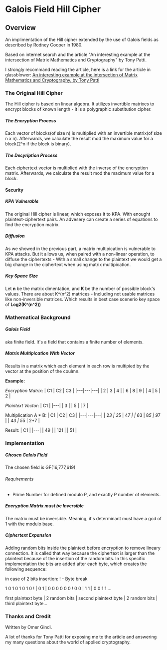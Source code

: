 # Galois Field Hill Cipher


## Overview 

An implimentation of the Hill cipher extended by the use of Galois fields as described by Rodney Cooper in 1980.

Based on internet search and the article "An interesting example at the intersection
of Matrix Mathematics and Cryptography" by Tony Patti.

I strongly recommand reading the article, here is a link for the article in glassblower: [An interesting example at the intersection of Matrix Mathematics and Cryptography, by Tony Patti](https://www.glassblower.info/crypto/an-interesting-example-at-the-intersection-of-matrix-mathematics-and-cryptography-April-23-2024.pdf)

### The Original Hill Cipher

The Hill cipher is based on linear algebra.
It utilizes invertible matrixes to encrypt blocks of known length - it is a polygraphic substitution cipher.

##### The Encryption Process

Each vector of blocks(of size n) is multiplied with an invertible matrix(of size n x n). 
Afterwards, we calculate the result mod the maximum value for a block(2^n if the block is binary).

##### The Decyription Process

Each ciphertext vector is multiplied with the inverse of the encryption matrix. 
Afterwards, we calculate the result mod the maximum value for a block.

#### Security

##### KPA Vulnerable

The original Hill cipher is linear, which exposes it to KPA. With enought plaintext-ciphertext pairs.
An advesery can create a series of equations to find the encryption matrix.

##### Diffusion

As we showed in the previous part, a matrix multipication is vulnerable to KPA attacks.
But it allows us, when paired with a non-linear operation, to diffuse the ciphertexts - With a small change to the plaintext we would get a big change in the ciphertext when using matrix multipication.

##### Key Space Size

Let **n** be the matrix dimentation, and **K** be the number of possible block's values.
There are about K^(n^2) matrices - Including not usable matrices like non-inversible matrices.
Which results in best case scenerio key space of **Log2(K^(n^2))**

### Mathematical Background 

##### Galois Field

aka finite field. It's a field that contains a finite number of elements.

##### Matrix Multipication With Vector

Results in a matrix which each element in each row is multipied by the vector at the position of the coulmn.

**Example:**

*Encryption Matrix*:
| C1 | C2 | C3 |
|---|---|---|
| 2 | 3 | 4 |
| 6 | 8 | 9 |
| 4 | 5 | 2 |

*Plaintext Vector*:
| C1 |
|---|
| 3 |
| 5 |
| 7 |

Multiplication A * B:
| C1 | C2 | C3 |
|---|---|---|
| 2*3 | 3*5 | 4*7 |
| 6*3 | 8*5 | 9*7 |
| 4*3 | 5*5 | 2*7 |

Result:
| C1 |
|---|
| 49 |
| 121 |
| 51 |

### Implementation

##### Chosen Galois Field

The chosen field is GF(16,777,619)

###### Requirements

- Prime Number for defined modulo P, and exactly P number of elements.

##### Encryption Matrix must be Inversible 

The matrix must be inversible. Meaning, it's determinant must have a gcd of 1 with the modulo base.

##### Ciphertext Expansion

Adding random bits inside the plaintext before encryption to remove lineary connection.
It is called that way because the ciphertext is larger than the plaintext because of the insertion of the random bits.
In this specific implementation the bits are added after each byte, which creates the following sequence:

in case of 2 bits insertion:
! - Byte break


 1 0 1 0 1 0 1 0 !    | 0 1           | 0 0 0 0 0 0 ! 0 0     | 1 1           | 0 0 1 1 ...
 
 first plaintext byte | 2 random bits | second plaintext byte | 2 random bits | third plaintext byte...


### Thanks and Credit

Written by Omer Gindi.

A lot of thanks for Tony Patti for exposing me to the article and answering my many questions
about the world of applied cryptography.
